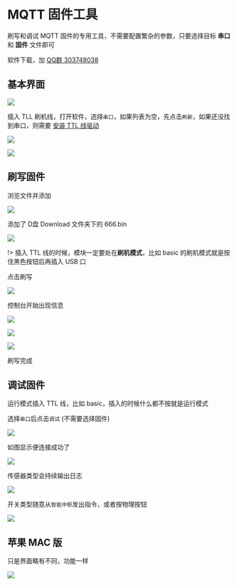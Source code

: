 # MQTT 固件工具

刷写和调试 MQTT 固件的专用工具，不需要配置繁杂的参数，只要选择目标 **串口** 和 **固件** 文件即可

软件下载，加 [QQ群 303748038](//shang.qq.com/wpa/qunwpa?idkey=3bbdaf94d24cfee521803a3cf91cca04938b00848b72efdc9a3ec01cac802100)

## 基本界面

![](https://ws1.sinaimg.cn/large/007fN5Xegy1fxgto0jvc6j30pb0nizlv.jpg)



插入 TLL 刷机线，打开软件，选择`串口`，如果列表为空，先点击`刷新`，如果还没找到串口，则需要 [安装 TTL 线驱动](diy/ttl)

![](https://ws1.sinaimg.cn/large/007fN5Xegy1fxgtwlzzh9j30o30bvjrp.jpg)

![](https://ws1.sinaimg.cn/large/007fN5Xegy1fxgtxnl1agj30o60a20t4.jpg)


## 刷写固件

浏览文件并添加

![](https://ws1.sinaimg.cn/large/007fN5Xegy1fxgtyujlmyj30oj0atq37.jpg)

添加了 D盘 Download 文件夹下的 666.bin

![](https://ws1.sinaimg.cn/large/007fN5Xegy1fxgtzy4vl9j30o90ayzkk.jpg)


!> 插入 TTL 线的时候，模块一定要处在**刷机模式**，比如 basic 的刷机模式就是按住黑色按钮后再插入 USB 口

点击刷写

![](https://ws1.sinaimg.cn/large/007fN5Xegy1fxgu36iiwkj30o708xjro.jpg)


控制台开始出现信息


![](https://ws1.sinaimg.cn/large/007fN5Xegy1fxgu4jloa0j30oe0f475f.jpg)

![](https://ws1.sinaimg.cn/large/007fN5Xegy1fxgu4zif2rj30nx0ic76b.jpg)

![](https://ws1.sinaimg.cn/large/007fN5Xegy1fxgu7vjt18j30o30irjtc.jpg)

刷写完成




## 调试固件

运行模式插入 TTL 线，比如 basic，插入的时候什么都不按就是运行模式

选择`串口`后点击`调试` (不需要选择固件)

![](https://ws1.sinaimg.cn/large/007fN5Xegy1fxgub1cp33j30o90bfwes.jpg)


如图显示便连接成功了

![](https://ws1.sinaimg.cn/large/007fN5Xegy1fxguc9y7pdj30ny0itgm5.jpg)


传感器类型会持续输出日志

![](https://ws1.sinaimg.cn/large/007fN5Xegy1fxguej26wkj316o0e3dij.jpg)


开关类型随意从`智能中枢`发出指令，或者按物理按钮

![](https://ws1.sinaimg.cn/large/007fN5Xegy1fxgui6lh1vj30ry0hr41d.jpg)


## 苹果 MAC 版

只是界面略有不同，功能一样

![](https://ws1.sinaimg.cn/large/007fN5Xegy1fxbhwxno82j312w104wlv.jpg)





